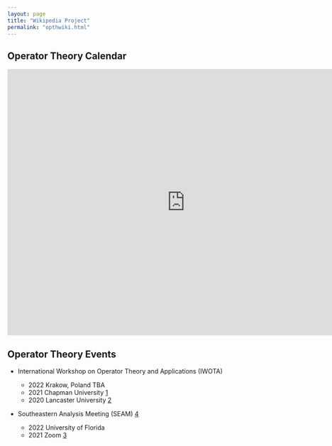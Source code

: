 ```yaml
---
layout: page
title: "Wikipedia Project"
permalink: "opthwiki.html"
---
```





## Operator Theory Calendar

<iframe src="https://calendar.google.com/calendar/embed?src=81jnqfv3o0bbagsf86lp2bna54%40group.calendar.google.com&ctz=America%2FLos_Angeles" style="border: 0" width="800" height="600" frameborder="0" scrolling="no"></iframe>

## Operator Theory Events

- International Workshop on Operator Theory and Applications (IWOTA)
	- 2022 Krakow, Poland TBA
	- 2021 Chapman University [1]
	- 2020 Lancaster University [2]

- Southeastern Analysis Meeting (SEAM) [4]
	- 2022 University of Florida 
	- 2021 Zoom [3]



[1]:<https://www.lancaster.ac.uk/maths/iwotauk2021/>
[2]:<https://www.chapman.edu/scst/conferences-and-events/iwota-2021/index.aspx>
[3]:<https://people.clas.ufl.edu/pascoej/seam-2021>
[4]:<http://www.math.utk.edu/~richter/seam/>